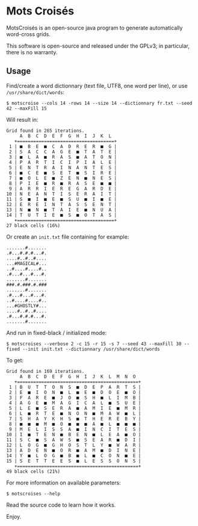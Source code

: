 # Mots Croisés

MotsCroisés is an open-source java program to generate automatically
word-cross grids.

This software is open-source and released under the GPLv3;
in particular, there is no warranty.

## Usage

Find/create a word dictionnary (text file, UTF8, one word per line), or use `/usr/share/dict/words`:

	$ motscroise --cols 14 -rows 14 --size 14 --dictionnary fr.txt --seed 42 --maxFill 15

Will result in:

	Grid found in 265 iterations.
	     A  B  C  D  E  F  G  H  I  J  K  L 
	   +====================================+
	 1 | ■  B  E  ■  C  A  D  R  E  R  ■  G |
	 2 | S  A  C  C  A  G  E  ■  T  A  T  E |
	 3 | ■  L  A  ■  R  A  S  ■  A  T  O  N |
	 4 | P  A  R  T  I  C  I  P  I  A  L  E |
	 5 | E  N  T  R  A  I  N  A  N  T  E  S |
	 6 | ■  C  E  ■  S  E  T  ■  S  I  R  E |
	 7 | ■  O  L  E  ■  Z  E  N  ■  N  E  S |
	 8 | P  I  E  ■  R  ■  R  A  S  E  ■  ■ |
	 9 | A  R  R  I  E  R  E  G  A  R  D  E |
	10 | N  E  A  N  T  I  S  E  R  A  I  T |
	11 | S  ■  I  ■  E  ■  S  U  ■  I  ■  E |
	12 | E  R  E  I  N  T  A  S  S  E  N  T |
	13 | N  ■  N  ■  T  A  I  E  ■  N  U  A |
	14 | T  U  T  I  E  ■  S  ■  O  T  A  S |
	   +====================================+
	27 black cells (16%)

Or create an `init.txt` file containing for example:

	.......#.......
	.#...#.#.#...#.
	....#..#..#....
	...#MAGICAL#...
	..#....#....#..
	.#...#...#...#.
	.......#.......
	###.#.###.#.###
	.......#.......
	.#...#...#...#.
	..#....#....#..
	...#GHOSTLY#...
	....#..#..#....
	.#...#.#.#...#.
	.......#.......

And run in fixed-black / initialized mode:

	$ motscroises --verbose 2 -c 15 -r 15 -s 7 --seed 43 --maxFill 30 --fixed --init init.txt --dictionnary /usr/share/dict/words
	
To get:

	Grid found in 169 iterations.
	     A  B  C  D  E  F  G  H  I  J  K  L  M  N  O
	   +=============================================+
	 1 | B  U  T  T  O  N  S  ■  D  E  P  A  R  T  S |
	 2 | E  ■  I  O  N  ■  L  ■  E  ■  D  O  E  ■  O |
	 3 | F  A  R  E  ■  J  O  ■  S  H  ■  L  I  M  B |
	 4 | A  G  E  ■  M  A  G  I  C  A  L  ■  S  U  E |
	 5 | L  E  ■  S  E  R  A  ■  A  M  I  E  ■  M  R |
	 6 | L  ■  R  T  E  ■  N  O  N  ■  M  A  W  ■  L |
	 7 | S  H  A  Y  K  H  S  ■  T  H  E  R  E  B  Y |
	 8 | ■  ■  ■  M  ■  O  ■  ■  ■  A  ■  L  ■  ■  ■ |
	 9 | M  E  L  I  S  S  A  ■  I  N  C  I  T  E  S |
	10 | I  ■  T  E  N  ■  B  E  N  ■  L  E  A  ■  O |
	11 | S  C  ■  S  A  W  S  ■  S  E  A  R  ■  D  I |
	12 | L  O  G  ■  G  H  O  S  T  L  Y  ■  W  A  R |
	13 | A  D  E  N  ■  O  R  ■  A  M  ■  D  I  N  E |
	14 | Y  ■  L  O  G  ■  B  ■  L  ■  C  O  N  ■  E |
	15 | S  E  T  T  E  E  S  ■  L  E  S  S  O  N  S |
	   +=============================================+
	49 black cells (21%)

For more information on available parameters:

	$ motscroises --help

Read the source code to learn how it works.

Enjoy.
